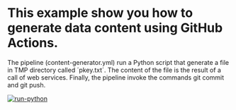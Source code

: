 # This example show you how to generate data content using GitHub Actions.
The pipeline (content-generator.yml) run a Python script that generate a file in TMP directory called ´pkey.txt´. The content of the file is the result of a call of web services.
Finally, the pipeline invoke the commands git commit and git push.


[![run-python](https://github.com/flai78/testactions/actions/workflows/run-python.yaml/badge.svg)](https://github.com/flai78/testactions/actions/workflows/run-python.yaml)